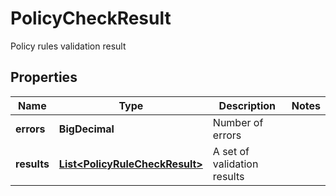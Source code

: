 

# PolicyCheckResult

Policy rules validation result

## Properties

| Name | Type | Description | Notes |
|------------ | ------------- | ------------- | -------------|
|**errors** | **BigDecimal** | Number of errors |  |
|**results** | [**List&lt;PolicyRuleCheckResult&gt;**](PolicyRuleCheckResult.md) | A set of validation results |  |



